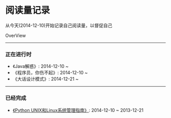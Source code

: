 阅读量记录
===

从今天(2014-12-10)开始记录自己阅读量，以督促自己

OverView

***

### 正在进行时

- 《Java解惑》: 2014-12-10 ~ 
- 《程序员，你伤不起》: 2014-12-10 ~ 
- 《大话设计模式》: 2014-12-21 ~

***

### 已经完成

- [《Python UNIX和Linux系统管理指南》](http://book.douban.com/subject/4031965/): 2014-12-10 ~ 2013-12-21

